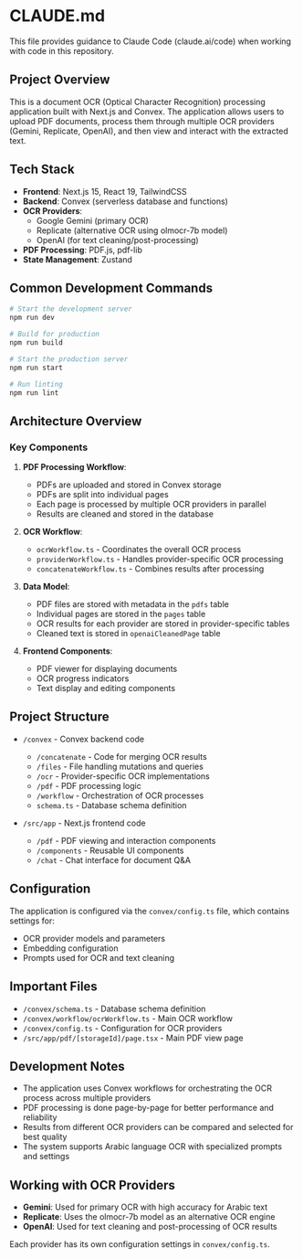 # CLAUDE.md

This file provides guidance to Claude Code (claude.ai/code) when working with code in this repository.

## Project Overview

This is a document OCR (Optical Character Recognition) processing application built with Next.js and Convex. The application allows users to upload PDF documents, process them through multiple OCR providers (Gemini, Replicate, OpenAI), and then view and interact with the extracted text.

## Tech Stack

- **Frontend**: Next.js 15, React 19, TailwindCSS
- **Backend**: Convex (serverless database and functions)
- **OCR Providers**:
  - Google Gemini (primary OCR)
  - Replicate (alternative OCR using olmocr-7b model)
  - OpenAI (for text cleaning/post-processing)
- **PDF Processing**: PDF.js, pdf-lib
- **State Management**: Zustand

## Common Development Commands

```bash
# Start the development server
npm run dev

# Build for production
npm run build

# Start the production server
npm run start

# Run linting
npm run lint
```

## Architecture Overview

### Key Components

1. **PDF Processing Workflow**:
   - PDFs are uploaded and stored in Convex storage
   - PDFs are split into individual pages
   - Each page is processed by multiple OCR providers in parallel
   - Results are cleaned and stored in the database

2. **OCR Workflow**:
   - `ocrWorkflow.ts` - Coordinates the overall OCR process
   - `providerWorkflow.ts` - Handles provider-specific OCR processing
   - `concatenateWorkflow.ts` - Combines results after processing

3. **Data Model**:
   - PDF files are stored with metadata in the `pdfs` table
   - Individual pages are stored in the `pages` table
   - OCR results for each provider are stored in provider-specific tables
   - Cleaned text is stored in `openaiCleanedPage` table

4. **Frontend Components**:
   - PDF viewer for displaying documents
   - OCR progress indicators
   - Text display and editing components

## Project Structure

- `/convex` - Convex backend code
  - `/concatenate` - Code for merging OCR results
  - `/files` - File handling mutations and queries
  - `/ocr` - Provider-specific OCR implementations
  - `/pdf` - PDF processing logic
  - `/workflow` - Orchestration of OCR processes
  - `schema.ts` - Database schema definition

- `/src/app` - Next.js frontend code
  - `/pdf` - PDF viewing and interaction components
  - `/components` - Reusable UI components
  - `/chat` - Chat interface for document Q&A

## Configuration

The application is configured via the `convex/config.ts` file, which contains settings for:

- OCR provider models and parameters
- Embedding configuration
- Prompts used for OCR and text cleaning

## Important Files

- `/convex/schema.ts` - Database schema definition
- `/convex/workflow/ocrWorkflow.ts` - Main OCR workflow
- `/convex/config.ts` - Configuration for OCR providers
- `/src/app/pdf/[storageId]/page.tsx` - Main PDF view page

## Development Notes

- The application uses Convex workflows for orchestrating the OCR process across multiple providers
- PDF processing is done page-by-page for better performance and reliability
- Results from different OCR providers can be compared and selected for best quality
- The system supports Arabic language OCR with specialized prompts and settings

## Working with OCR Providers

- **Gemini**: Used for primary OCR with high accuracy for Arabic text
- **Replicate**: Uses the olmocr-7b model as an alternative OCR engine
- **OpenAI**: Used for text cleaning and post-processing of OCR results

Each provider has its own configuration settings in `convex/config.ts`.